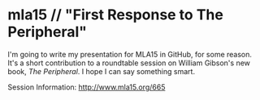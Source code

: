 # mla15 // "First Response to The Peripheral"

I'm going to write my presentation for MLA15 in GitHub, for some reason. It's a short contribution to a roundtable session on William Gibson's new book, *The Peripheral*. I hope I can say something smart.

Session Information:
http://www.mla15.org/665


